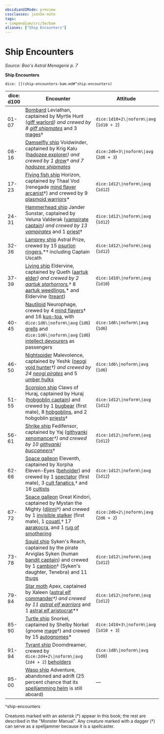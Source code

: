 ```yaml
---
obsidianUIMode: preview
cssclasses: json5e-note
tags:
- compendium/src/5e/bam
aliases: ["Ship Encounters"]
---
```

# Ship Encounters
*Source: Boo's Astral Menagerie p. 7* 

**Ship Encounters**

`dice: [](ship-encounters-bam.md#^ship-encounters)`

| dice: d100 | Encounter | Attitude |
|------------|-----------|----------|
| 01-07 | [Bombard](2-Mechanics/CLI/vehicles/bombard-aag.md) Leviathan, captained by Myrtle Hunt ([giff warlord](2-Mechanics/CLI/bestiary/humanoid/giff-warlord-bam.md)*) and crewed by 8 [giff shipmates](2-Mechanics/CLI/bestiary/humanoid/giff-shipmate-bam.md)* and 3 [mages](2-Mechanics/CLI/bestiary/humanoid/mage.md)† | `dice:1d10+2\\|noform\\|avg` (`1d10 + 2`) |
| 08-16 | [Damselfly ship](2-Mechanics/CLI/vehicles/damselfly-ship-aag.md) Voidwinder, captained by Krig Kalu ([hadozee explorer](2-Mechanics/CLI/bestiary/humanoid/hadozee-explorer-bam.md)*) and crewed by 1 [drow](2-Mechanics/CLI/bestiary/humanoid/drow.md)† and 7 [hadozee shipmates](2-Mechanics/CLI/bestiary/humanoid/hadozee-shipmate-bam.md)* | `dice:2d6+3\\|noform\\|avg` (`2d6 + 3`) |
| 17-23 | [Flying fish ship](2-Mechanics/CLI/vehicles/flying-fish-ship-aag.md) Horizon, captained by Thaal Vod (renegade [mind flayer arcanist](2-Mechanics/CLI/bestiary/aberration/mind-flayer-arcanist.md)†) and crewed by 9 [plasmoid warriors](2-Mechanics/CLI/bestiary/ooze/plasmoid-warrior-bam.md)* | `dice:1d12\\|noform\\|avg` (`1d12`) |
| 24-31 | [Hammerhead ship](2-Mechanics/CLI/vehicles/hammerhead-ship-aag.md) Jander Sunstar, captained by Veluna Valderak ([vampirate captain](2-Mechanics/CLI/bestiary/undead/vampirate-captain-bam.md)*) and crewed by 13 [vampirates](2-Mechanics/CLI/bestiary/undead/vampirate-bam.md)* and 1 [priest](2-Mechanics/CLI/bestiary/humanoid/priest.md)† | `dice:1d12\\|noform\\|avg` (`1d12`) |
| 32-36 | [Lamprey ship](2-Mechanics/CLI/vehicles/lamprey-ship-aag.md) Astral Prize, crewed by 15 [psurlon ringers](2-Mechanics/CLI/bestiary/aberration/psurlon-ringer-bam.md),*† including Captain Uscath | `dice:1d12\\|noform\\|avg` (`1d12`) |
| 37-39 | [Living ship](2-Mechanics/CLI/vehicles/living-ship-aag.md) Eldervine, captained by Queth ([aartuk elder](2-Mechanics/CLI/bestiary/plant/aartuk-elder-bam.md)*) and crewed by 2 [aartuk starhorrors](2-Mechanics/CLI/bestiary/plant/aartuk-starhorror-bam.md),*† 8 [aartuk weedlings](2-Mechanics/CLI/bestiary/plant/aartuk-weedling-bam.md),* and Eldervine ([treant](2-Mechanics/CLI/bestiary/plant/treant.md)) | `dice:1d10\\|noform\\|avg` (`1d10`) |
| 40-45 | [Nautiloid](2-Mechanics/CLI/vehicles/nautiloid-aag.md) Neurophage, crewed by 4 [mind flayers](2-Mechanics/CLI/bestiary/aberration/mind-flayer.md)† and 16 [kuo-toa](2-Mechanics/CLI/bestiary/humanoid/kuo-toa.md), with `dice:1d6\\|noform\\|avg` (`1d6`) [grells](2-Mechanics/CLI/bestiary/aberration/grell.md) and `dice:1d6\\|noform\\|avg` (`1d6`) [intellect devourers](2-Mechanics/CLI/bestiary/aberration/intellect-devourer.md) as passengers | `dice:1d6\\|noform\\|avg` (`1d6`) |
| 46-50 | [Nightspider](2-Mechanics/CLI/vehicles/nightspider-aag.md) Malevolence, captained by Yeshk ([neogi void hunter](2-Mechanics/CLI/bestiary/aberration/neogi-void-hunter-bam.md)*†) and crewed by 24 [neogi pirates](2-Mechanics/CLI/bestiary/aberration/neogi-pirate-bam.md)* and 5 [umber hulks](2-Mechanics/CLI/bestiary/monstrosity/umber-hulk.md) | `dice:1d6\\|noform\\|avg` (`1d6`) |
| 51-55 | [Scorpion ship](2-Mechanics/CLI/vehicles/scorpion-ship-aag.md) Claws of Huraj, captained by Huraj ([hobgoblin captain](2-Mechanics/CLI/bestiary/humanoid/hobgoblin-captain.md)) and crewed by 1 [bugbear](2-Mechanics/CLI/bestiary/humanoid/bugbear.md) (first mate), 8 [hobgoblins](2-Mechanics/CLI/bestiary/humanoid/hobgoblin.md), and 2 hobgoblin [priests](2-Mechanics/CLI/bestiary/humanoid/priest.md)† | `dice:1d12\\|noform\\|avg` (`1d12`) |
| 56-61 | [Shrike ship](2-Mechanics/CLI/vehicles/shrike-ship-aag.md) Fedifensor, captained by Yaj ([githyanki xenomancer](2-Mechanics/CLI/bestiary/humanoid/githyanki-xenomancer-bam.md)*†) and crewed by 10 [githyanki buccaneers](2-Mechanics/CLI/bestiary/humanoid/githyanki-buccaneer-bam.md)*† | `dice:1d12\\|noform\\|avg` (`1d12`) |
| 62-66 | [Space galleon](2-Mechanics/CLI/vehicles/space-galleon-aag.md) Eleventh, captained by Xorpha Eleven-Eyes ([beholder](2-Mechanics/CLI/bestiary/aberration/beholder.md)) and crewed by 1 [spectator](2-Mechanics/CLI/bestiary/aberration/spectator.md) (first mate), 3 [cult fanatics](2-Mechanics/CLI/bestiary/humanoid/cult-fanatic.md),† and 16 [cultists](2-Mechanics/CLI/bestiary/humanoid/cultist.md) | `dice:1d12\\|noform\\|avg` (`1d12`) |
| 67-72 | [Space galleon](2-Mechanics/CLI/vehicles/space-galleon-aag.md) Great Kindori, captained by Mystan the Mighty ([djinni](2-Mechanics/CLI/bestiary/elemental/djinni.md)†) and crewed by 1 [invisible stalker](2-Mechanics/CLI/bestiary/elemental/invisible-stalker.md) (first mate), 1 [couatl](2-Mechanics/CLI/bestiary/celestial/couatl.md),† 17 [aarakocra](2-Mechanics/CLI/bestiary/humanoid/aarakocra.md), and 1 [rug of smothering](2-Mechanics/CLI/bestiary/construct/rug-of-smothering.md) | `dice:2d6+2\\|noform\\|avg` (`2d6 + 2`) |
| 73-78 | [Squid ship](2-Mechanics/CLI/vehicles/squid-ship-aag.md) Syken's Reach, captained by the pirate Arviglas Syken (human [bandit captain](2-Mechanics/CLI/bestiary/humanoid/bandit-captain.md)) and crewed by 1 [cambion](2-Mechanics/CLI/bestiary/fiend/cambion.md)† (Syken's daughter, Tenebra) and 11 [thugs](2-Mechanics/CLI/bestiary/humanoid/thug.md) | `dice:1d12\\|noform\\|avg` (`1d12`) |
| 79-84 | [Star moth](2-Mechanics/CLI/vehicles/star-moth-aag.md) Apex, captained by Xaleen ([astral elf commander](2-Mechanics/CLI/bestiary/humanoid/astral-elf-commander-bam.md)*†) and crewed by 11 [astral elf warriors](2-Mechanics/CLI/bestiary/humanoid/astral-elf-warrior-bam.md)* and 1 [astral elf aristocrat](2-Mechanics/CLI/bestiary/humanoid/astral-elf-aristocrat-bam.md)*† | `dice:1d12\\|noform\\|avg` (`1d12`) |
| 85-90 | [Turtle ship](2-Mechanics/CLI/vehicles/turtle-ship-aag.md) Snorkel, captained by Shelby Norkel (gnome [mage](2-Mechanics/CLI/bestiary/humanoid/mage.md)†) and crewed by 15 [autognomes](2-Mechanics/CLI/bestiary/construct/autognome-bam.md)* | `dice:1d10+3\\|noform\\|avg` (`1d10 + 3`) |
| 91-94 | [Tyrant ship](2-Mechanics/CLI/vehicles/tyrant-ship-aag.md) Doomdreamer, crewed by `dice:2d4+2\\|noform\\|avg` (`2d4 + 2`) [beholders](2-Mechanics/CLI/bestiary/aberration/beholder.md) | `dice:1d8\\|noform\\|avg` (`1d8`) |
| 95-00 | [Wasp ship](2-Mechanics/CLI/vehicles/wasp-ship-aag.md) Adventure, abandoned and adrift (25 percent chance that its [spelljamming helm](2-Mechanics/CLI/items/spelljamming-helm-aag.md) is still aboard) | — |
^ship-encounters

Creatures marked with an asterisk (*) appear in this book; the rest are described in the "Monster Manual". Any creature marked with a dagger (†) can serve as a spelljammer because it is a spellcaster.